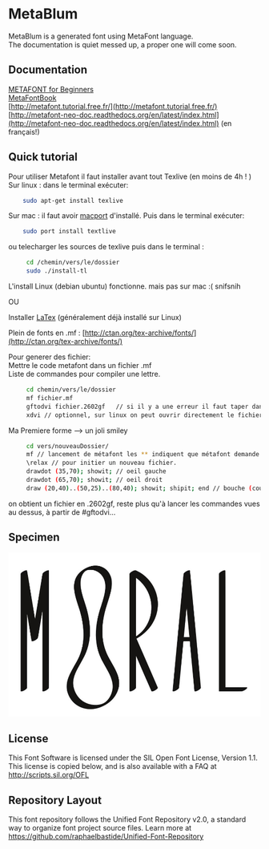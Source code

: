 # MetaBlum

MetaBlum is a generated font using MetaFont language.  
The documentation is quiet messed up, a proper one will come soon.  

## Documentation
[METAFONT for Beginners](http://www.ntg.nl/doc/tobin/mf4begin.pdf)  
[MetaFontBook](http://osp.constantvzw.org/api/osp.tools.metafontbook/a88e0c2fe23d74d5299191b7ae1866362535ccaa/blob-data/MetaFontBook.pdf)   
[http://metafont.tutorial.free.fr/](http://metafont.tutorial.free.fr/)  
[http://metafont-neo-doc.readthedocs.org/en/latest/index.html](http://metafont-neo-doc.readthedocs.org/en/latest/index.html) (en français!)

## Quick tutorial
Pour utiliser Metafont il faut installer avant tout Texlive (en moins de 4h ! )  
Sur linux : dans le terminal exécuter:  
```bash
    sudo apt-get install texlive
```
Sur mac : il faut avoir [macport](https://www.macports.org/) d'installé. Puis dans le terminal exécuter:  
```bash
    sudo port install textlive 
```
ou telecharger les sources de texlive puis dans le terminal :
```bash
     cd /chemin/vers/le/dossier
     sudo ./install-tl
```

L'install Linux (debian ubuntu) fonctionne. mais pas sur mac :( snifsnih  

OU  

Installer [LaTex](http://www.latex-project.org/) (généralement déjà installé sur Linux)  


Plein de fonts en .mf : [http://ctan.org/tex-archive/fonts/](http://ctan.org/tex-archive/fonts/)  

Pour generer des fichier:  
Mettre le code metafont dans un fichier .mf  
Liste de commandes pour compiler une lettre.  
```bash
     cd chemin/vers/le/dossier
     mf fichier.mf
     gftodvi fichier.2602gf   // si il y a une erreur il faut taper dans le terminal # mktextfm gray  puis relancer la commande.
     xdvi // optionnel, sur linux on peut ouvrir directement le fichier avec le visionneur de doc 
```

Ma Premiere forme --> un joli smiley
```bash
     cd vers/nouveauDossier/
     mf // lancement de métafont les ** indiquent que métafont demande un fichier.
     \relax // pour initier un nouveau fichier.
     drawdot (35,70); showit; // oeil gauche
     drawdot (65,70); showit; // oeil droit
     draw (20,40)..(50,25)..(80,40); showit; shipit; end // bouche (courbe + ecriture du fichier
```
on obtient un fichier en .2602gf, reste plus qu'à lancer les commandes vues au dessus, à partir de #gftodvi...  

## Specimen

![Demo](https://raw.githubusercontent.com/EtienneOz/MetaBlum/master/documentation/images/specimen.jpg)

## License

This Font Software is licensed under the SIL Open Font License, Version 1.1. 
This license is copied below, and is also available with a FAQ at 
http://scripts.sil.org/OFL

## Repository Layout

This font repository follows the Unified Font Repository v2.0, 
a standard way to organize font project source files. Learn more at 
https://github.com/raphaelbastide/Unified-Font-Repository
